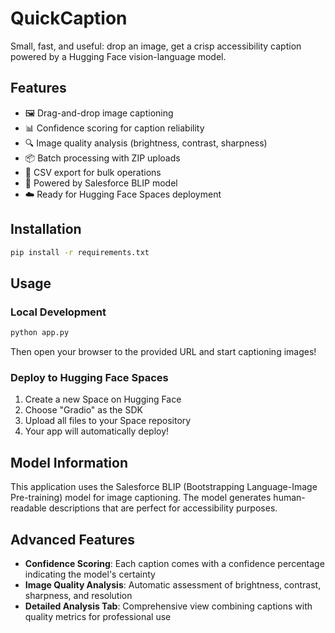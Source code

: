 # QuickCaption

Small, fast, and useful: drop an image, get a crisp accessibility caption powered by a Hugging Face vision-language model.

## Features
- 🖼️ Drag-and-drop image captioning
- 📊 Confidence scoring for caption reliability
- 🔍 Image quality analysis (brightness, contrast, sharpness)
- 📦 Batch processing with ZIP uploads
- 📄 CSV export for bulk operations
- 🚀 Powered by Salesforce BLIP model
- ☁️ Ready for Hugging Face Spaces deployment

## Installation
```bash
pip install -r requirements.txt
```

## Usage

### Local Development
```bash
python app.py
```
Then open your browser to the provided URL and start captioning images!

### Deploy to Hugging Face Spaces
1. Create a new Space on Hugging Face
2. Choose "Gradio" as the SDK
3. Upload all files to your Space repository
4. Your app will automatically deploy!

## Model Information
This application uses the Salesforce BLIP (Bootstrapping Language-Image Pre-training) model for image captioning. The model generates human-readable descriptions that are perfect for accessibility purposes.

## Advanced Features
- **Confidence Scoring**: Each caption comes with a confidence percentage indicating the model's certainty
- **Image Quality Analysis**: Automatic assessment of brightness, contrast, sharpness, and resolution
- **Detailed Analysis Tab**: Comprehensive view combining captions with quality metrics for professional use